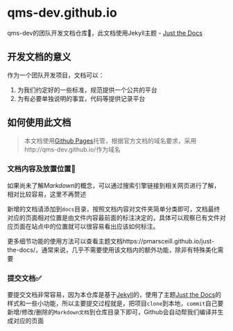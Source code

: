 # qms-dev.github.io
qms-dev的团队开发文档仓库📖，此文档使用Jekyll主题 - [Just the Docs](https://github.com/pmarsceill/just-the-docs)



## 开发文档的意义

作为一个团队开发项目，文档可以：

1. 为我们约定好的一些标准，规范提供一个公共的平台
2. 为有必要单独说明的事宜，代码等提供记录平台



## 如何使用此文档

> 本文档使用[Github Pages](https://pages.github.com/)托管，根据官方文档的域名要求，采用http://qms-dev.github.io/作为域名

### 文档内容及放置位置🎈

如果尚未了解*Markdown*的概念，可以通过搜索引擎链接到相关网页进行了解，相对比较容易，这里不再赘述

新增的文档请添加到`docs`目录，按照文档内容对文件夹简单分类即可，文档最终对应的页面相对位置是由文件内容最前面的标注决定的，具体可以观察已有文件对应页面在站点中的位置就可以很容易看出应该如何标注。

更多细节功能的使用方法可以查看主题文档https://pmarsceill.github.io/just-the-docs/，通常来说，几乎不需要使用该文档内的额外功能，除非有特殊美化需要



### 提交文档✅

要提交文档非常容易，因为本仓库是基于[Jekyll](http://jekyllcn.com/)的，使用了主题[Just the Docs](https://github.com/pmarsceill/just-the-docs)的样式和一些小功能，所以主要提交过程就是，把项目`clone`到本地，`commit`自己要新增/修改/删除的`Markdown文档`到仓库目录下即可，Github会自动帮我们编译并生成对应的页面
